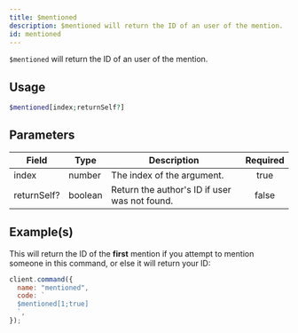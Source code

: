 ```yaml
---
title: $mentioned
description: $mentioned will return the ID of an user of the mention.
id: mentioned
---
```


`$mentioned` will return the ID of an user of the mention.

## Usage

```php
$mentioned[index;returnSelf?]
```

## Parameters

| Field       | Type    | Description                                   | Required |
| ----------- | ------- | --------------------------------------------- | :------: |
| index       | number  | The index of the argument.                    |   true   |
| returnSelf? | boolean | Return the author's ID if user was not found. |  false   |

## Example(s)

This will return the ID of the **first** mention if you attempt to mention someone in this command, or else it will
return your ID:

```javascript
client.command({
  name: "mentioned",
  code: `
  $mentioned[1;true]
  `,
});
```
